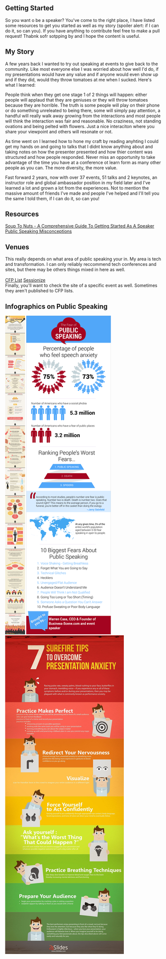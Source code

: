 ## Getting Started <br>
So you want o be a speaker? You've come to the right place, I have listed some resources to get you started as well as my story (spoiler alert: if I can do it, so can you). If you have anything to contribute feel free to make a pull request! Thabnk sofr sotpping by and I hope the content is useful.

## My Story <br>
A few years back I wanted to try out speaking at events to give back to the community. Like most everyone else I was worried about how well I'd do, if my presentations would have any value and if anyone would even show up and if they did, would they throw tomatoes at me when I sucked. Here's what I learned:

People think when they get one stage 1 of 2 things will happen: either people will applaud that they are geniuses or they will throw tomatoes because they are horrible. The truth is some people will play on their phone or do something unreleated to being there, some will simply pay attention, a handful will really walk away growing from the interactions and most people will think the interaction was fair and reasonable. No craziness, not standing ovations and being pelted with flowers. Just a nice interaciton where you share your viewpoint and others will resonate or not.

As time went on I learned how to hone my craft by reading anyhting I could get my hands on and going to talks that I didnt know anything about and taking notes on how the presenter presented and how thier content was structured and how people responded. Never miss an opportunity to take advantage of the time you have at a conference ot learn form as many other people as you can. The more diversity, the more value.

Fast forward 2 years, now with over 37 events, 51 talks and 2 keynotes, an instructor role and global ambassador position in my field later and I've learned a lot and grown a lot from the experiences. Not to mention the massive amount of friends I've made and people I've helped and I'll tell you the same I told them, if I can do it, so can you!

## Resources <br>
[Soup To Nuts - A Comprehensive Guide To Getting Started As A Speaker](https://medium.com/@leelefever/so-you-want-to-be-a-public-speaker-9e82aaac1403)
[Public Speaking Misconceptions](https://speakingaboutpresenting.com/nervousness/thinking-sins-public-speaking/)

## Venues <br>
This really depends on what area of public speaking your in. My area is tech and transformation. I can only reliably reccommend tech conferences and sites, but there may be others things mixed in here as well.
<br><br>
[CFP List](https://www.cfplist.com/)
[Sessionize](https://sessionize.com/)
<br>
Finally, you'll want to check the site of a specific event as well. Sometimes they aren't published to CFP lists.
<br>

## Infographics on Public Speaking
![Public Speaking Cheatsheet](https://github.com/imseandavis/Presentations/blob/master/Speaker/Infographic-Cheatsheet-for-becoming-a-public-speaking-expert.jpg)
![Public Speaking Facts](https://github.com/imseandavis/Presentations/blob/master/Speaker/Infographic-Public-speaking.png)
![Overcoming Public Speaking Anxiety](https://github.com/imseandavis/Presentations/blob/master/Speaker/Infographic-Tips-to-Overcome-Presentation-Anxiety.jpg)
